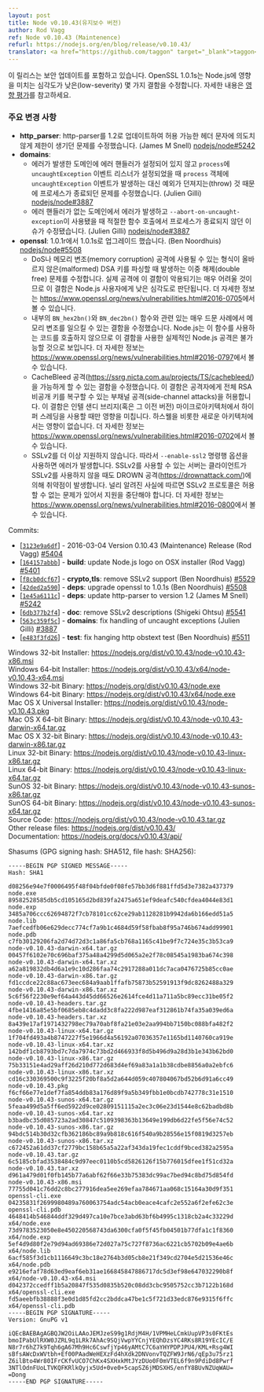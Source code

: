 ```yaml
---
layout: post
title: Node v0.10.43(유지보수 버전)
author: Rod Vagg
ref: Node v0.10.43 (Maintenence)
refurl: https://nodejs.org/en/blog/release/v0.10.43/
translator: <a href="https://github.com/taggon" target="_blank">taggon</a>
---
```

<!--
This release contains security updates. OpenSSL 1.0.1s fixes some low-severity defects that impact Node.js. See our [impact assessment](http://nodejs.org/en/blog/vulnerability/openssl-and-low-severity-fixes-jan-2016/#_-update-29-jan-2016-_-openssl-impact-assessment) for full details.
-->
이 릴리스는 보안 업데이트를 포함하고 있습니다. OpenSSL 1.0.1s는 Node.js에 영향을 미치는 심각도가 낮은(low-severity) 몇 가지 결함을 수정합니다. 자세한 내용은 [영향 평가](http://nodejs.org/en/blog/vulnerability/openssl-and-low-severity-fixes-jan-2016/#_-update-29-jan-2016-_-openssl-impact-assessment)를 참고하세요.

<!--
### Notable changes:
-->
### 주요 변경 사항

<!--
* **http_parser**: Update to http-parser 1.2 to fix an unintentionally strict limitation of allowable header characters. (James M Snell) [nodejs/node#5242](https://github.com/nodejs/node/pull/5242)
* **domains**:
  - Prevent an exit due to an exception being thrown rather than emitting an `'uncaughtException'` event on the `process` object when no error handler is set on the domain within which an error is thrown and an `'uncaughtException'` event listener is set on `process`. (Julien Gilli) [nodejs/node#3887](https://github.com/nodejs/node/pull/3887)
  - Fix an issue where the process would not abort in the proper function call if an error is thrown within a domain with no error handler and `--abort-on-uncaught-exception` is used. (Julien Gilli) [nodejs/node#3887](https://github.com/nodejs/node/pull/3887)

* **openssl**: Upgrade from 1.0.1r to 1.0.1s (Ben Noordhuis) [nodejs/node#5508](https://github.com/nodejs/node/pull/5508)
  - Fix a double-free defect in parsing malformed DSA keys that may potentially be used for DoS or memory corruption attacks. It is likely to be very difficult to use this defect for a practical attack and is therefore considered low severity for Node.js users. More info is available at https://www.openssl.org/news/vulnerabilities.html#2016-0705
  - Fix a defect that can cause memory corruption in certain very rare cases relating to the internal `BN_hex2bn()` and `BN_dec2bn()` functions. It is believed that Node.js is not invoking the code paths that use these functions so practical attacks via Node.js using this defect are _unlikely_ to be possible. More info is available at https://www.openssl.org/news/vulnerabilities.html#2016-0797
  - Fix a defect that makes the CacheBleed Attack (https://ssrg.nicta.com.au/projects/TS/cachebleed/) possible. This defect enables attackers to execute side-channel attacks leading to the potential recovery of entire RSA private keys. It only affects the Intel Sandy Bridge (and possibly older) microarchitecture when using hyper-threading. Newer microarchitectures, including Haswell, are unaffected. More info is available at https://www.openssl.org/news/vulnerabilities.html#2016-0702
  - Remove SSLv2 support, the `--enable-ssl2` command line argument will now produce an error. The DROWN Attack (https://drownattack.com/) creates a vulnerability where SSLv2 is enabled by a server, even if a client connection is not using SSLv2. The SSLv2 protocol is widely considered unacceptably broken and should not be supported. More information is available at https://www.openssl.org/news/vulnerabilities.html#2016-0800
-->
* **http_parser**: http-parser를 1.2로 업데이트하여 허용 가능한 헤더 문자에 의도치 않게 제한이 생기던 문제를 수정했습니다. (James M Snell) [nodejs/node#5242](https://github.com/nodejs/node/pull/5242)
* **domains**:
  - 에러가 발생한 도메인에 에러 핸들러가 설정되어 있지 않고 `process`에 `uncaughtException` 이벤트 리스너가 설정되었을 때 `process` 객체에 `uncaughtException` 이벤트가 발생하는 대신 예외가 던져지는(throw) 것 때문에 프로세스가 종료되던 문제를 수정했습니다. (Julien Gilli) [nodejs/node#3887](https://github.com/nodejs/node/pull/3887)
  - 에러 핸들러가 없는 도메인에서 에러가 발생하고 `--abort-on-uncaught-exception`이 사용됐을 때 적절한 함수 호출에서 프로세스가 종료되지 않던 이슈가 수정됐습니다. (Julien Gilli) [nodejs/node#3887](https://github.com/nodejs/node/pull/3887)
* **openssl**: 1.0.1r에서 1.0.1s로 업그레이드 했습니다. (Ben Noordhuis) [nodejs/node#5508](https://github.com/nodejs/node/pull/5508)
  - DoS나 메모리 변조(memory corruption) 공격에 사용될 수 있는 형식이 올바르지 않은(malformed) DSA 키를 파싱할 때 발생하는 이중 해제(double free) 문제를 수정합니다. 실제 공격에 이 결함이 악용되기는 매우 어려울 것이므로 이 결함은 Node.js 사용자에게 낮은 심각도로 판단됩니다. 더 자세한 정보는 <https://www.openssl.org/news/vulnerabilities.html#2016-0705>에서 볼 수 있습니다.
  - 내부의 `BN_hex2bn()`와 `BN_dec2bn()` 함수와 관련 있는 매우 드문 사례에서 메모리 변조를 일으킬 수 있는 결함을 수정했습니다. Node.js는 이 함수를 사용하는 코드를 호출하지 않으므로 이 결함을 사용한 실제적인 Node.js 공격은 불가능할 것으로 보입니다. 더 자세한 정보는 <https://www.openssl.org/news/vulnerabilities.html#2016-0797>에서 볼 수 있습니다.
  - CacheBleed 공격(<https://ssrg.nicta.com.au/projects/TS/cachebleed/>)을 가능하게 할 수 있는 결함을 수정했습니다. 이 결함은 공격자에게 전체 RSA 비공개 키를 복구할 수 있는 부채널 공격(side-channel attacks)을 허용합니다. 이 결함은 인텔 샌디 브리지(혹은 그 이전 버전) 마이크로아키텍처에서 하이퍼 스레딩을 사용할 때만 영향을 미칩니다. 하스웰을 비롯한 새로운 아키텍처에서는 영향이 없습니다. 더 자세한 정보는 <https://www.openssl.org/news/vulnerabilities.html#2016-0702>에서 볼 수 있습니다.
  - SSLv2를 더 이상 지원하지 않습니다. 따라서 `--enable-ssl2` 명령행 옵션을 사용하면 에러가 발생합니다. SSLv2를 사용할 수 있는 서버는 클라이언트가 SSLv2를 사용하지 않을 때도 DROWN 공격(<https://drownattack.com/>)에 의해 취약점이 발생합니다. 널리 알려진 사실에 따르면 SSLv2 프로토콜은 허용할 수 없는 문제가 있어서 지원을 중단해야 합니다. 더 자세한 정보는 <https://www.openssl.org/news/vulnerabilities.html#2016-0800>에서 볼 수 있습니다.


Commits:

* [[`3123e9a6df`](https://github.com/nodejs/node/commit/3123e9a6df)] - 2016-03-04 Version 0.10.43 (Maintenance) Release (Rod Vagg) [#5404](https://github.com/nodejs/node/pull/5404)
* [[`164157abbb`](https://github.com/nodejs/node/commit/164157abbb)] - **build**: update Node.js logo on OSX installer (Rod Vagg) [#5401](https://github.com/nodejs/node/pull/5401)
* [[`f8cb0dcf67`](https://github.com/nodejs/node/commit/f8cb0dcf67)] - **crypto,tls**: remove SSLv2 support (Ben Noordhuis) [#5529](https://github.com/nodejs/node/pull/5529)
* [[`42ded2a590`](https://github.com/nodejs/node/commit/42ded2a590)] - **deps**: upgrade openssl to 1.0.1s (Ben Noordhuis) [#5508](https://github.com/nodejs/node/pull/5508)
* [[`1e45a6111c`](https://github.com/nodejs/node/commit/1e45a6111c)] - **deps**: update http-parser to version 1.2 (James M Snell) [#5242](https://github.com/nodejs/node/pull/5242)
* [[`6db377b2f4`](https://github.com/nodejs/node/commit/6db377b2f4)] - **doc**: remove SSLv2 descriptions (Shigeki Ohtsu) [#5541](https://github.com/nodejs/node/pull/5541)
* [[`563c359f5c`](https://github.com/nodejs/node/commit/563c359f5c)] - **domains**: fix handling of uncaught exceptions (Julien Gilli) [#3887](https://github.com/nodejs/node/pull/3887)
* [[`e483f3fd26`](https://github.com/nodejs/node/commit/e483f3fd26)] - **test**: fix hanging http obstext test (Ben Noordhuis) [#5511](https://github.com/nodejs/node/pull/5511)

Windows 32-bit Installer: https://nodejs.org/dist/v0.10.43/node-v0.10.43-x86.msi<br>
Windows 64-bit Installer: https://nodejs.org/dist/v0.10.43/x64/node-v0.10.43-x64.msi<br>
Windows 32-bit Binary: https://nodejs.org/dist/v0.10.43/node.exe<br>
Windows 64-bit Binary: https://nodejs.org/dist/v0.10.43/x64/node.exe<br>
Mac OS X Universal Installer: https://nodejs.org/dist/v0.10.43/node-v0.10.43.pkg<br>
Mac OS X 64-bit Binary: https://nodejs.org/dist/v0.10.43/node-v0.10.43-darwin-x64.tar.gz<br>
Mac OS X 32-bit Binary: https://nodejs.org/dist/v0.10.43/node-v0.10.43-darwin-x86.tar.gz<br>
Linux 32-bit Binary: https://nodejs.org/dist/v0.10.43/node-v0.10.43-linux-x86.tar.gz<br>
Linux 64-bit Binary: https://nodejs.org/dist/v0.10.43/node-v0.10.43-linux-x64.tar.gz<br>
SunOS 32-bit Binary: https://nodejs.org/dist/v0.10.43/node-v0.10.43-sunos-x86.tar.gz<br>
SunOS 64-bit Binary: https://nodejs.org/dist/v0.10.43/node-v0.10.43-sunos-x64.tar.gz<br>
Source Code: https://nodejs.org/dist/v0.10.43/node-v0.10.43.tar.gz<br>
Other release files: https://nodejs.org/dist/v0.10.43/<br>
Documentation: https://nodejs.org/docs/v0.10.43/api/

Shasums (GPG signing hash: SHA512, file hash: SHA256):

```
-----BEGIN PGP SIGNED MESSAGE-----
Hash: SHA1

d08256e94e7f0006495f48f04bfde0f08fe57bb3d6f881ffd5d3e7382a437379  node.exe
89582528585db5cd105165d2bd839fa2475a651ef9deafc540cfdea4044e83d1  node.exp
3485a706ccc62694872f7cb78101cc62ce29ab1128281b9942da6b166edd51a5  node.lib
7aefcedfb06e629decc774cf7a9b1c4684d59f58fbab8f95a746b674add99901  node.pdb
c7fb30129206fa2d74d72d3c1a86fa5cb768a1165c41be9f7c724e35c3b53ca9  node-v0.10.43-darwin-x64.tar.gz
00457f6102e70c696baf375a48a4299d5d065a2e2f78c08545a1983ba674c398  node-v0.10.43-darwin-x64.tar.xz
a62a819832db4d6a1e9c10d286faa74c2917288a011dc7aca0476725b85cc0ae  node-v0.10.43-darwin-x86.tar.gz
fd1ccdce22c88ac673eec684a9aab1ffafb75873b52591913f9dc8262488a329  node-v0.10.43-darwin-x86.tar.xz
5c6f56f2230e9ef64a443d45dd66526e2614fce4d11a711a5bc89ecc31be05f2  node-v0.10.43-headers.tar.gz
4fbe1416a85e5bf0685eb8c4dadd3c8fa222d987eaf312861b74fa35a039ed6a  node-v0.10.43-headers.tar.xz
8a439e17af1971432798ec79a70abf8fa21e03e2aa994bb7150bc088bfa482f2  node-v0.10.43-linux-x64.tar.gz
1f704fd493a4b8747227f5e1966d4a56192a07036357e1165bd1140760ca919e  node-v0.10.43-linux-x64.tar.xz
142bdf1cb8793bd7c7da7974c73bd2d466933f8d5b496d9a28d3b1e343b62bd0  node-v0.10.43-linux-x86.tar.gz
75b33151e4ad29aff26d210d772d683d4ef69a83a1a1b38cdbe8856a0a2ebfc6  node-v0.10.43-linux-x86.tar.xz
cd16c330369500c9f3225f20bf8a5d2a644d059c407804067bd52b6d91a6cc49  node-v0.10.43.pkg
f6cf66e77e1def7fa854ddb83a176d89f9a5b349fbb1e0bcdb742778c31e1510  node-v0.10.43-sunos-x64.tar.gz
5feaa499d5a5ff6ed5922d9ce02809151115a2ec3c06e23d1544e8c62badbd8b  node-v0.10.43-sunos-x64.tar.xz
b3badbc35d085723a2ad30847c5109398363b13649e199db6d22fe5f56e74c52  node-v0.10.43-sunos-x86.tar.gz
94bdc514b30d32cfb362186bc89a9b818c616f540a9b28556e15f0819d3257eb  node-v0.10.43-sunos-x86.tar.xz
c672452a61dd37cf2779bc158b65a5a22af343da19fec1cddf9bced382a2595a  node-v0.10.43.tar.gz
6c5185cbfad3538484c9d97eec0110b5cd5826126f15b776015dfee1f51cd32a  node-v0.10.43.tar.xz
d961a479d01f0fb145b77a6abf62f66e33b75383dc99ac7bed94c8bd75d854fd  node-v0.10.43-x86.msi
77755d041c76dd2c8bc277916dea5ee269efaa784671aa068c15164a30d9f351  openssl-cli.exe
04235831f2699980489a760063754adc54acb0eace4cafc2e552a6f2efe62c3e  openssl-cli.pdb
4648414b546844ddf329d497ca10e7bce3abd63bf6b4995c1318cb2a4c33229d  x64/node.exe
73d9783523050e8e450220568743da6300cfa0f5f45fb04501b77dfa1c1f8360  x64/node.exp
5ef4d9d80f2e79d94ad69386e72d027a75c727f8736ac6221cb5702b09e4ae6b  x64/node.lib
6acf585f3d1cb1116649c3bc18e2764b3d05cb8e21f349cd2704e5d21536e46c  x64/node.pdb
e9216efaf78d63ed9eaf6eb31ae166845847886717dc5d3ef98e647032290b8f  x64/node-v0.10.43-x64.msi
d042372ccedff1b5a20847f535d0835b520c08dd3cbc9505752cc3b7122b168d  x64/openssl-cli.exe
fd5aeebfb38888f3e0d1d85fd2cc2bddca47be1c5f721d33edc876e9315f6ffc  x64/openssl-cli.pdb
-----BEGIN PGP SIGNATURE-----
Version: GnuPG v1

iQEcBAEBAgAGBQJW2OiLAAoJEMJzeS99g1RdjM4H/1VPMHeLCmkUupVP3s0FKtEs
bmoIPabUlRXW0JZRL9q1LRk7AhAc9SQjVwpYYCnjYEQhDzsYC4RKs8R19YEcIC/E
N8r7r6hZ7k9Tqh6gA67Mh9Hc6CswfjYp46yAMtC7C6aYHYPDPJPU4/KML+Rsg4WI
sBfsAWcDxWVtbh+Ef00PAadWeHEXzFd4hXdk2DNVonvTQZFW9JrN6/qEp3u75rz1
Z6ilBto4Wr80IFrCKfvUCO7ChKx4SXHxkMtJYzDUo0F0mVTEL6f9n9PdiDd8Pwrf
3NTlOdnFUoLTVKQFKRlkQyjx5Ud+0ve0+5capSZ6jMDSXHS/enfY8BUvNZUqWAU=
=Dong
-----END PGP SIGNATURE-----

```
